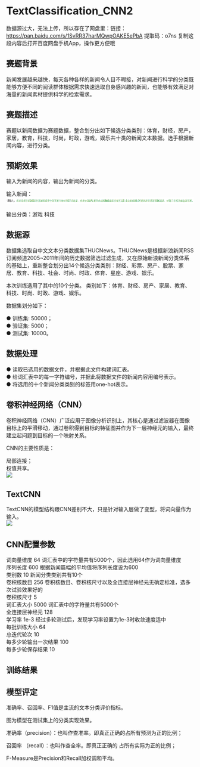 # TextClassification_CNN2

数据源过大，无法上传，所以存在了网盘里：链接：https://pan.baidu.com/s/1SvRR37harMQwpOAKE5ePbA 
提取码：o7ns 
复制这段内容后打开百度网盘手机App，操作更方便哦

## 赛题背景
新闻发展越来越快，每天各种各样的新闻令人目不暇接，对新闻进行科学的分类既能够方便不同的阅读群体根据需求快速选取自身感兴趣的新闻，也能够有效满足对海量的新闻素材提供科学的检索需求。

## 赛题描述
赛题以新闻数据为赛题数据，整合划分出如下候选分类类别：体育，财经，房产，家居，教育，科技，时尚，时政，游戏，娱乐共十类的新闻文本数据。选手根据新闻内容，进行分类。

## 预期效果
输入为新闻的内容，输出为新闻的分类。

输入新闻：![image](https://github.com/H-Amang/TextClassification_CNN2/blob/master/image/image.png)



输出分类：游戏     科技

## 数据源
数据集选取自中文文本分类数据集THUCNews。THUCNews是根据新浪新闻RSS订阅频道2005~2011年间的历史数据筛选过滤生成，又在原始新浪新闻分类体系的基础上，重新整合划分出14个候选分类类别：财经、彩票、房产、股票、家居、教育、科技、社会、时尚、时政、体育、星座、游戏、娱乐。

本次训练选用了其中的10个分类。
类别如下：体育、财经、房产、家居、教育、科技、时尚、时政、游戏、娱乐。

数据集划分如下：

●   训练集: 50000；<br>
●   验证集: 5000；<br>
●   测试集: 10000。<br>

## 数据处理
●   读取已选用的数据文件，并根据此文件构建词汇表。<br>
●   给词汇表中的每一字符编号，并据此将数据文件的新闻内容用编号表示。<br>
●   将选用的十个新闻分类类别的标签用one-hot表示。<br>

## 卷积神经网络（CNN）
卷积神经网络（CNN）广泛应用于图像分析识别上，其核心是通过滤波器在图像目标上的平滑移动，通过卷积得到目标的特征图并作为下一层神经元的输入，最终建立起问题到目标的一个映射关系。

CNN的主要性质是：

局部连接；<br>
权值共享。<br>
![](https://blog.csdn.net/ritterliu/article/details/86498796?ops_request_misc=%257B%2522request%255Fid%2522%253A%2522162218063616780264090693%2522%252C%2522scm%2522%253A%252220140713.130102334.pc%255Fblog.%2522%257D&request_id=162218063616780264090693&biz_id=0&utm_medium=distribute.pc_search_result.none-task-blog-2~all~first_rank_v2~rank_v29-14-86498796.first_rank_v2_pc_rank_v29&utm_term=cnn&spm=1018.2226.3001.4187)
## TextCNN
TextCNN的模型结构跟CNN差别不大，只是针对输入层做了变型，将词向量作为输入。<br>
![](https://img-blog.csdnimg.cn/2019070616562550.png?x-oss-process=image/watermark,type_ZmFuZ3poZW5naGVpdGk,shadow_10,text_aHR0cHM6Ly9ibG9nLmNzZG4ubmV0L20wXzM3Nzg4MzA4,size_16,color_FFFFFF,t_70)

## CNN配置参数
词向量维度	64	词汇表中的字符量共有5000个，因此选用64作为词向量维度<br>
序列长度	600	根据新闻篇幅的平均值将序列长度设为600<br>
类别数	10	新闻分类类别共有10个<br>
卷积核数目	256	卷积核数目、卷积核尺寸以及全连接层神经元无确定标准，选多次试验效果好的<br>
卷积核尺寸	5	<br>
词汇表大小	5000	词汇表中的字符量共有5000个<br>
全连接层神经元	128	<br>
学习率	1e-3	经过多轮测试后，发现学习率设置为1e-3时收敛速度适中<br>
每批训练大小	64	<br>
总迭代轮次	10	<br>
每多少轮输出一次结果	100	<br>
每多少轮保存结果	10	<br>




## 训练结果



## 模型评定

准确率、召回率、F1值是主流的文本分类评价指标。

图为模型在测试集上的分类实现效果。

准确率（precision）：也叫作查准率。即真正正确的占所有预测为正的比例；

召回率 （recall）：也叫作查全率。即真正正确的
占所有实际为正的比例；

F-Measure是Precision和Recall加权调和平均。
